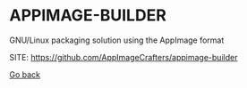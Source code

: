 # APPIMAGE-BUILDER
 
 GNU/Linux packaging solution using the AppImage format
 
 SITE: https://github.com/AppImageCrafters/appimage-builder

 [Go back](./)
